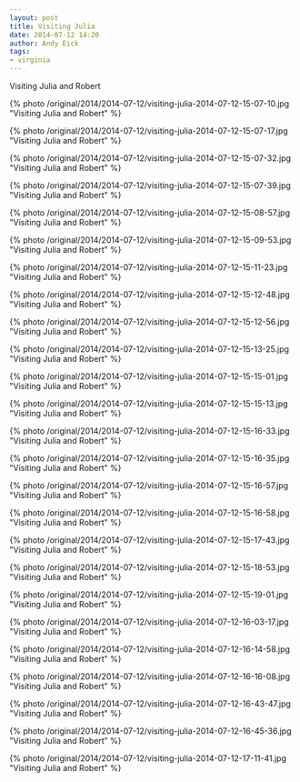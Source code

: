 ```yaml
---
layout: post
title: Visiting Julia
date: 2014-07-12 14:20
author: Andy Eick
tags: 
- virginia
---
```

Visiting Julia and Robert

{% photo /original/2014/2014-07-12/visiting-julia-2014-07-12-15-07-10.jpg "Visiting Julia and Robert" %}

{% photo /original/2014/2014-07-12/visiting-julia-2014-07-12-15-07-17.jpg "Visiting Julia and Robert" %}

{% photo /original/2014/2014-07-12/visiting-julia-2014-07-12-15-07-32.jpg "Visiting Julia and Robert" %}

{% photo /original/2014/2014-07-12/visiting-julia-2014-07-12-15-07-39.jpg "Visiting Julia and Robert" %}

{% photo /original/2014/2014-07-12/visiting-julia-2014-07-12-15-08-57.jpg "Visiting Julia and Robert" %}

{% photo /original/2014/2014-07-12/visiting-julia-2014-07-12-15-09-53.jpg "Visiting Julia and Robert" %}

{% photo /original/2014/2014-07-12/visiting-julia-2014-07-12-15-11-23.jpg "Visiting Julia and Robert" %}

{% photo /original/2014/2014-07-12/visiting-julia-2014-07-12-15-12-48.jpg "Visiting Julia and Robert" %}

{% photo /original/2014/2014-07-12/visiting-julia-2014-07-12-15-12-56.jpg "Visiting Julia and Robert" %}

{% photo /original/2014/2014-07-12/visiting-julia-2014-07-12-15-13-25.jpg "Visiting Julia and Robert" %}

{% photo /original/2014/2014-07-12/visiting-julia-2014-07-12-15-15-01.jpg "Visiting Julia and Robert" %}

{% photo /original/2014/2014-07-12/visiting-julia-2014-07-12-15-15-13.jpg "Visiting Julia and Robert" %}

{% photo /original/2014/2014-07-12/visiting-julia-2014-07-12-15-16-33.jpg "Visiting Julia and Robert" %}

{% photo /original/2014/2014-07-12/visiting-julia-2014-07-12-15-16-35.jpg "Visiting Julia and Robert" %}

{% photo /original/2014/2014-07-12/visiting-julia-2014-07-12-15-16-57.jpg "Visiting Julia and Robert" %}

{% photo /original/2014/2014-07-12/visiting-julia-2014-07-12-15-16-58.jpg "Visiting Julia and Robert" %}

{% photo /original/2014/2014-07-12/visiting-julia-2014-07-12-15-17-43.jpg "Visiting Julia and Robert" %}

{% photo /original/2014/2014-07-12/visiting-julia-2014-07-12-15-18-53.jpg "Visiting Julia and Robert" %}

{% photo /original/2014/2014-07-12/visiting-julia-2014-07-12-15-19-01.jpg "Visiting Julia and Robert" %}

{% photo /original/2014/2014-07-12/visiting-julia-2014-07-12-16-03-17.jpg "Visiting Julia and Robert" %}

{% photo /original/2014/2014-07-12/visiting-julia-2014-07-12-16-14-58.jpg "Visiting Julia and Robert" %}

{% photo /original/2014/2014-07-12/visiting-julia-2014-07-12-16-16-08.jpg "Visiting Julia and Robert" %}

{% photo /original/2014/2014-07-12/visiting-julia-2014-07-12-16-43-47.jpg "Visiting Julia and Robert" %}

{% photo /original/2014/2014-07-12/visiting-julia-2014-07-12-16-45-36.jpg "Visiting Julia and Robert" %}

{% photo /original/2014/2014-07-12/visiting-julia-2014-07-12-17-11-41.jpg "Visiting Julia and Robert" %}

